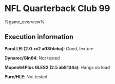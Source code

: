 # NFL Quarterback Club 99 

%game_overview%

## Execution information

**ParaLLEl (2.0-rc2 a03fdcba)**: Good, texture

**Dynarec/Gln64**: Not tested

**Mupen64Plus GLES2 (2.5 ab8134a)**: Hangs on load

**Pure/HLE**: Not tested